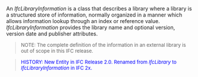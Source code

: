 ﻿An _IfcLibraryInformation_ is a class that describes a library where a library is a structured store of information, normally organized in a manner which allows information lookup through an index or reference value. _IfcLibraryInformation_ provides the library name and optional version, version date and publisher attributes.

> <font size="-1">NOTE: The complete definition of the information in an
		  external library is out of scope in this IFC release. </font>
>

> <font color="#0000FF" size="-1">HISTORY: New Entity in IFC
		Release 2.0. Renamed from <i>IfcLibrary</i> to <i>IfcLibraryInformation</i> in
		IFC 2x. </font>
